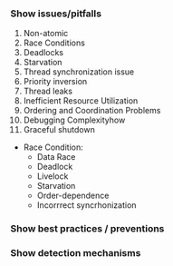 
### Show issues/pitfalls

1. Non-atomic
2. Race Conditions
2. Deadlocks
3. Starvation
4. Thread synchronization issue
5. Priority inversion
6. Thread leaks
7. Inefficient Resource Utilization
8. Ordering and Coordination Problems
9. Debugging Complexityhow 
10. Graceful shutdown


- Race Condition:
    - Data Race
    - Deadlock
    - Livelock
    - Starvation
    - Order-dependence
    - Incorrrect syncrhonization


### Show best practices / preventions


### Show detection mechanisms